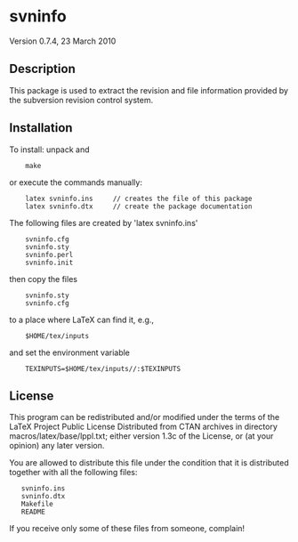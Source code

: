 svninfo
=======
Version 0.7.4, 23 March 2010

Description
-----------
This package is used to extract the revision and file information provided
by the subversion revision control system.

Installation
------------
To install: unpack and
```
    make
```
or execute the commands manually:
```
    latex svninfo.ins     // creates the file of this package
    latex svninfo.dtx     // create the package documentation
```

The following files are created by 'latex svninfo.ins'
```
	svninfo.cfg
	svninfo.sty
	svninfo.perl
	svninfo.init
```

then copy the files
```
    svninfo.sty
    svninfo.cfg
```
to a place where LaTeX can find it, e.g.,
```
    $HOME/tex/inputs
```
and set the environment variable
```
    TEXINPUTS=$HOME/tex/inputs//:$TEXINPUTS
```

License
-------
   This program can be redistributed and/or modified under the terms
   of the LaTeX Project Public License Distributed from CTAN
   archives in directory macros/latex/base/lppl.txt; either
   version 1.3c of the License, or (at your opinion) any later version.

You are allowed to distribute this file under the condition that it is
distributed together with all the following files:
```
   svninfo.ins
   svninfo.dtx
   Makefile
   README
```
If you receive only some of these files from someone, complain!
